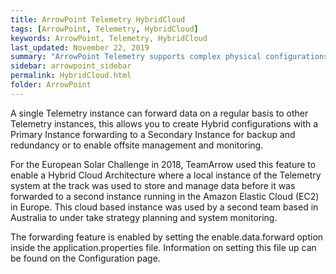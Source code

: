 ```yaml
---
title: ArrowPoint Telemetry HybridCloud
tags: [ArrowPoint, Telemetry, HybridCloud]
keywords: ArrowPoint, Telemetry, HybridCloud
last_updated: November 22, 2019
summary: "ArrowPoint Telemetry supports complex physical configurations, including in chase car, cloud and hybrid configurations"
sidebar: arrowpoint_sidebar
permalink: HybridCloud.html
folder: ArrowPoint
---
```


A single Telemetry instance can forward data on a regular basis to other Telemetry instances, this allows you to create Hybrid configurations with a Primary Instance forwarding to a Secondary Instance for backup and redundancy or to enable offsite management and monitoring.

For the European Solar Challenge in 2018, TeamArrow used this feature to enable a Hybrid Cloud Architecture where a local instance of the Telemetry system at the track was used to store and manage data before it was forwarded to a second instance running in the Amazon Elastic Cloud (EC2) in Europe.  This cloud based instance was used by a second team based in Australia to under take strategy planning and system monitoring.

The forwarding feature is enabled by setting the enable.data.forward option inside the application.properties file.  Information on setting this file up can be found on the Configuration page.

